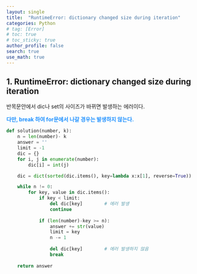```yaml
---
layout: single  
title:  "RuntimeError: dictionary changed size during iteration"
categories: Python
# tag: [Error]
# toc: true
# toc_sticky: true
author_profile: false
search: true
use_math: true
---
```


## 1. RuntimeError: dictionary changed size during iteration

반목문안에서 dic나 set의 사이즈가 바뀌면 발생하는 에러이다.

**<span style="color:dodgerblue">다만, break 하여 for문에서 나갈 경우는 발생하지 않는다.</span>**

```python
def solution(number, k):
    n = len(number)- k
    answer = ''
    limit = -1
    dic = {}
    for i, j in enumerate(number):
        dic[i] = int(j)

    dic = dict(sorted(dic.items(), key=lambda x:x[1], reverse=True))

    while n != 0:
        for key, value in dic.items():
            if key < limit:
                del dic[key]        # 에러 발생
                continue
                
            if (len(number)-key >= n):
                answer += str(value)
                limit = key
                n -= 1
                
                del dic[key]        # 에러 발생하지 않음
                break
                
    return answer
```